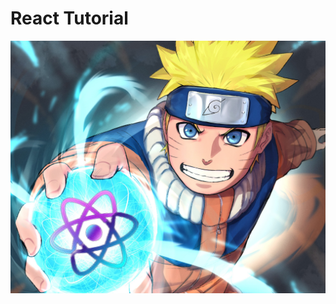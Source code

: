 # React Tutorial
<img src="https://raw.githubusercontent.com/pranjalshikhar/react-tutorial/master/naruto-react.jpg?token=GHSAT0AAAAAABYQ7ZMDBE7LX577SFKRIVMSY4DVPXA"/>
